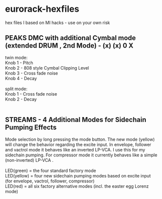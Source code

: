 # eurorack-hexfiles

hex files I based on MI hacks - use on your own risk
<br>

## PEAKS DMC with additional Cymbal mode (extended DRUM , 2nd Mode) - (x) (x) 0 X 

twin mode:<br>
Knob 1 - Pitch<br>
Knob 2 - 808 style Cymbal Clipping Level<br>
Knob 3 - Cross fade noise<br>
Knob 4 - Decay<br>
<br>
split mode:<br>
Knob 1 - Cross fade noise<br>
Knob 2 - Decay<br>
<br>


## STREAMS - 4 Additional Modes for Sidechain Pumping Effects

Mode selection by long pressing the mode button.
The new mode (yellow) will change the behavior regarding the excite input.
In envelope, follower and vactrol mode it behaves like an inverted LP-VCA. I use this for my sidechain pumping.
For compressor mode it currently behaves like a simple (non-inverted) LP-VCA .<br>
<br>
LED(green) = the four standard factory mode <br>
LED(yellow) = four new sidechain pumping modes based on excite input (for envelope, vactrol, follower, compressor)<br>
LED(red) = all six factory alternative modes (incl. the easter egg Lorenz mode)<br>
